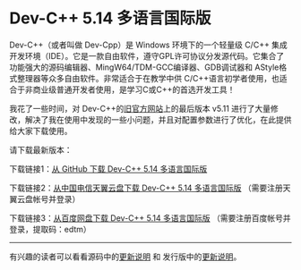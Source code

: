 ﻿# Dev-C++ 5.14 多语言国际版
Dev-C++（或者叫做 Dev-Cpp）是 Windows 环境下的一个轻量级 C/C++ 集成开发环境（IDE）。它是一款自由软件，遵守GPL许可协议分发源代码。它集合了功能强大的源码编辑器、MingW64/TDM-GCC编译器、GDB调试器和 AStyle格式整理器等众多自由软件。非常适合于在教学中供 C/C++语言初学者使用，也适合于非商业级普通开发者使用，是学习C或C++的首选开发工具！

我花了一些时间，对 Dev-C++的[旧官方网站](https://sourceforge.net/projects/orwelldevcpp/)上的最后版本 v5.11 进行了大量修改，解决了我在使用中发现的一些小问题，并且对配置参数进行了优化，在此提供给大家下载使用。

请下载最新版本：

下载链接1：[从 GitHub 下载 Dev-C++ 5.14 多语言国际版](https://github.com/banzhusoft/devcpp-cn/releases/download/v5.14/Dev-Cpp-5.14.exe) 


下载链接2：[从中国电信天翼云盘下载 Dev-C++ 5.14 多语言国际版](https://cloud.189.cn/t/f6BbqyBr6NBz) （需要注册天翼云盘帐号并登录）

下载链接3：[从百度网盘下载 Dev-C++ 5.14 多语言国际版](https://pan.baidu.com/s/1Svw6WwDTukmQKYJy_PkQQA) （需要注册百度帐号并登录，提取码：edtm）

----
有兴趣的读者可以看看源码中的[更新说明](Source/!whatsnew-abli.txt) 和 发行版中的[更新说明](Release/whatsnew.txt)。

